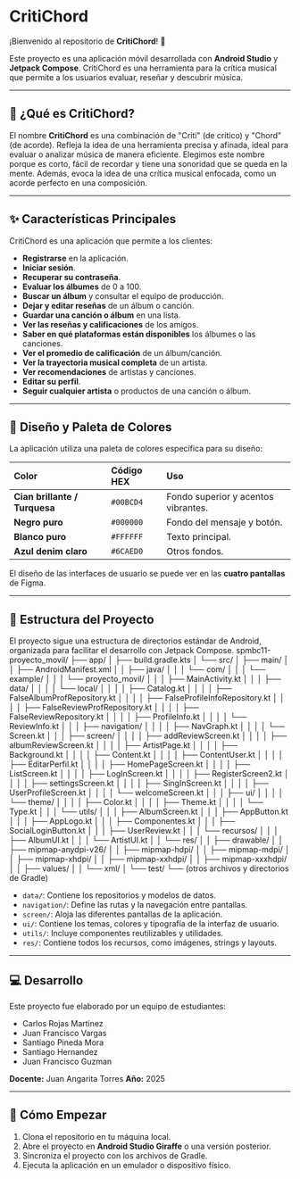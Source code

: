 # CritiChord

¡Bienvenido al repositorio de **CritiChord**! 🎉

Este proyecto es una aplicación móvil desarrollada con **Android Studio** y **Jetpack Compose**. CritiChord es una herramienta para la crítica musical que permite a los usuarios evaluar, reseñar y descubrir música.

---

## 🎵 ¿Qué es CritiChord?

El nombre **CritiChord** es una combinación de "Criti" (de crítico) y "Chord" (de acorde). Refleja la idea de una herramienta precisa y afinada, ideal para evaluar o analizar música de manera eficiente. Elegimos este nombre porque es corto, fácil de recordar y tiene una sonoridad que se queda en la mente. Además, evoca la idea de una crítica musical enfocada, como un acorde perfecto en una composición.

---

## ✨ Características Principales

CritiChord es una aplicación que permite a los clientes:
* **Registrarse** en la aplicación.
* **Iniciar sesión**.
* **Recuperar su contraseña**.
* **Evaluar los álbumes** de 0 a 100.
* **Buscar un álbum** y consultar el equipo de producción.
* **Dejar y editar reseñas** de un álbum o canción.
* **Guardar una canción o álbum** en una lista.
* **Ver las reseñas y calificaciones** de los amigos.
* **Saber en qué plataformas están disponibles** los álbumes o las canciones.
* **Ver el promedio de calificación** de un álbum/canción.
* **Ver la trayectoria musical completa** de un artista.
* **Ver recomendaciones** de artistas y canciones.
* **Editar su perfil**.
* **Seguir cualquier artista** o productos de una canción o álbum.

---

## 🎨 Diseño y Paleta de Colores

La aplicación utiliza una paleta de colores específica para su diseño:

| Color | Código HEX | Uso |
| :--- | :--- | :--- |
| **Cian brillante / Turquesa** | `#00BCD4` | Fondo superior y acentos vibrantes. |
| **Negro puro** | `#000000` | Fondo del mensaje y botón. |
| **Blanco puro** | `#FFFFFF` | Texto principal. |
| **Azul denim claro** | `#6CAED0` | Otros fondos. |

El diseño de las interfaces de usuario se puede ver en las **cuatro pantallas** de Figma.

---

## 📁 Estructura del Proyecto

El proyecto sigue una estructura de directorios estándar de Android, organizada para facilitar el desarrollo con Jetpack Compose.
spmbc11-proyecto_movil/
├── app/
│   ├── build.gradle.kts
│   └── src/
│       ├── main/
│       │   ├── AndroidManifest.xml
│       │   ├── java/
│       │   │   └── com/
│       │   │       └── example/
│       │   │           └── proyecto_movil/
│       │   │               ├── MainActivity.kt
│       │   │               ├── data/
│       │   │               │   └── local/
│       │   │               │       ├── Catalog.kt
│       │   │               │       ├── FalseAlbumProfRepository.kt
│       │   │               │       ├── FalseProfileInfoRepository.kt
│       │   │               │       ├── FalseReviewProfRepository.kt
│       │   │               │       ├── FalseReviewRepository.kt
│       │   │               │       ├── ProfileInfo.kt
│       │   │               │       └── ReviewInfo.kt
│       │   │               ├── navigation/
│       │   │               │   ├── NavGraph.kt
│       │   │               │   └── Screen.kt
│       │   │               ├── screen/
│       │   │               │   ├── addReviewScreen.kt
│       │   │               │   ├── albumReviewScreen.kt
│       │   │               │   ├── ArtistPage.kt
│       │   │               │   ├── Background.kt
│       │   │               │   ├── Content.kt
│       │   │               │   ├── ContentUser.kt
│       │   │               │   ├── EditarPerfil.kt
│       │   │               │   ├── HomePageScreen.kt
│       │   │               │   ├── ListScreen.kt
│       │   │               │   ├── LogInScreen.kt
│       │   │               │   ├── RegisterScreen2.kt
│       │   │               │   ├── settingsScreen.kt
│       │   │               │   ├── SingInScreen.kt
│       │   │               │   ├── UserProfileScreen.kt
│       │   │               │   └── welcomeScreen.kt
│       │   │               ├── ui/
│       │   │               │   └── theme/
│       │   │               │       ├── Color.kt
│       │   │               │       ├── Theme.kt
│       │   │               │       └── Type.kt
│       │   │               └── utils/
│       │   │                   ├── AlbumScreen.kt
│       │   │                   ├── AppButton.kt
│       │   │                   ├── AppLogo.kt
│       │   │                   ├── Componentes.kt
│       │   │                   ├── SocialLoginButton.kt
│       │   │                   ├── UserReview.kt
│       │   │                   └── recursos/
│       │   │                       ├── AlbumUI.kt
│       │   │                       └── ArtistUI.kt
│       │   └── res/
│       │       ├── drawable/
│       │       ├── mipmap-anydpi-v26/
│       │       ├── mipmap-hdpi/
│       │       ├── mipmap-mdpi/
│       │       ├── mipmap-xhdpi/
│       │       ├── mipmap-xxhdpi/
│       │       ├── mipmap-xxxhdpi/
│       │       ├── values/
│       │       └── xml/
│       └── test/
└── (otros archivos y directorios de Gradle)

* `data/`: Contiene los repositorios y modelos de datos.
* `navigation/`: Define las rutas y la navegación entre pantallas.
* `screen/`: Aloja las diferentes pantallas de la aplicación.
* `ui/`: Contiene los temas, colores y tipografía de la interfaz de usuario.
* `utils/`: Incluye componentes reutilizables y utilidades.
* `res/`: Contiene todos los recursos, como imágenes, strings y layouts.

---

## 💻 Desarrollo

Este proyecto fue elaborado por un equipo de estudiantes:
* Carlos Rojas Martinez
* Juan Francisco Vargas
* Santiago Pineda Mora
* Santiago Hernandez
* Juan Francisco Guzman

**Docente:** Juan Angarita Torres
**Año:** 2025

---

## 🚀 Cómo Empezar

1.  Clona el repositorio en tu máquina local.
2.  Abre el proyecto en **Android Studio Giraffe** o una versión posterior.
3.  Sincroniza el proyecto con los archivos de Gradle.
4.  Ejecuta la aplicación en un emulador o dispositivo físico.
